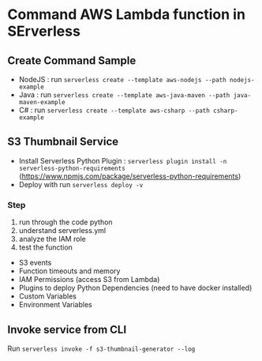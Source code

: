 # Command AWS Lambda function in SErverless

## Create Command Sample
- NodeJS  : run `serverless create --template aws-nodejs --path nodejs-example`
- Java  : run `serverless create --template aws-java-maven --path java-maven-example`
- C# : run `serverless create --template aws-csharp --path csharp-example`

## S3 Thumbnail Service
- Install Serverless Python Plugin : `serverless plugin install -n serverless-python-requirements` (https://www.npmjs.com/package/serverless-python-requirements)
- Deploy with run `serverless deploy -v`

### Step
1. run through the code python
2. understand serverless.yml
3. analyze the IAM role
4. test the function

- S3 events
- Function timeouts and memory
- IAM Permissions (access S3 from Lambda)
- Plugins to deploy Python Dependencies (need to have docker installed)
- Custom Variables
- Environment Variables

## Invoke service from CLI
Run `serverless invoke -f s3-thumbnail-generator --log`
